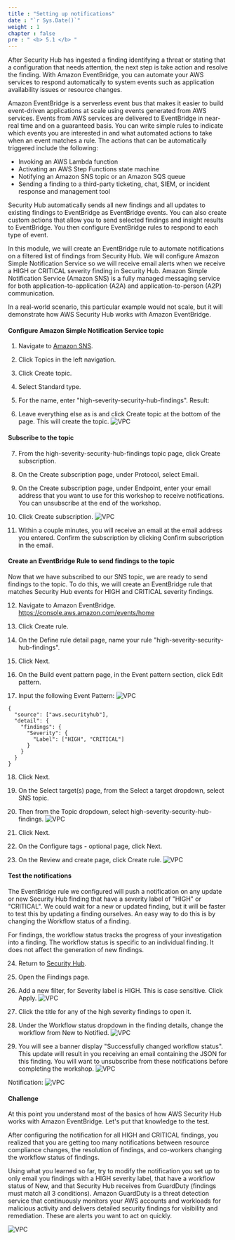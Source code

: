 ```yaml
---
title : "Setting up notifications"
date : "`r Sys.Date()`"
weight : 1
chapter : false
pre : " <b> 5.1 </b> "
---
```

After Security Hub has ingested a finding identifying a threat or stating that a configuration that needs attention, the next step is take action and resolve the finding. With Amazon EventBridge, you can automate your AWS services to respond automatically to system events such as application availability issues or resource changes.

Amazon EventBridge is a serverless event bus that makes it easier to build event-driven applications at scale using events generated from AWS services. Events from AWS services are delivered to EventBridge in near-real time and on a guaranteed basis. You can write simple rules to indicate which events you are interested in and what automated actions to take when an event matches a rule. The actions that can be automatically triggered include the following:
+ Invoking an AWS Lambda function
+ Activating an AWS Step Functions state machine
+ Notifying an Amazon SNS topic or an Amazon SQS queue
+ Sending a finding to a third-party ticketing, chat, SIEM, or incident response and management tool

Security Hub automatically sends all new findings and all updates to existing findings to EventBridge as EventBridge events. You can also create custom actions that allow you to send selected findings and insight results to EventBridge. You then configure EventBridge rules to respond to each type of event.

In this module, we will create an EventBridge rule to automate notifications on a filtered list of findings from Security Hub. We will configure Amazon Simple Notification Service so we will receive email alerts when we receive a HIGH or CRITICAL severity finding in Security Hub. Amazon Simple Notification Service (Amazon SNS) is a fully managed messaging service for both application-to-application (A2A) and application-to-person (A2P) communication.

In a real-world scenario, this particular example would not scale, but it will demonstrate how AWS Security Hub works with Amazon EventBridge.

#### Configure Amazon Simple Notification Service topic

1. Navigate to [Amazon SNS](https://console.aws.amazon.com/sns/v3/home).


2. Click Topics in the left navigation.


3. Click Create topic.


4. Select Standard type.


5. For the name, enter "high-severity-security-hub-findings". Result:


6. Leave everything else as is and click Create topic at the bottom of the page. This will create the topic.
![VPC](/images/5/5.1/s6.png)

#### Subscribe to the topic

7. From the high-severity-security-hub-findings topic page, click Create subscription.


8. On the Create subscription page, under Protocol, select Email.



9. On the Create subscription page, under Endpoint, enter your email address that you want to use for this workshop to receive notifications. You can unsubscribe at the end of the workshop.


10. Click Create subscription.
![VPC](/images/5/5.1/s10.png)


11. Within a couple minutes, you will receive an email at the email address you entered. Confirm the subscription by clicking Confirm subscription in the email.


#### Create an EventBridge Rule to send findings to the topic
Now that we have subscribed to our SNS topic, we are ready to send findings to the topic. To do this, we will create an EventBridge rule that matches Security Hub events for HIGH and CRITICAL severity findings.

12. Navigate to Amazon EventBridge. https://console.aws.amazon.com/events/home 


13. Click Create rule.


14. On the Define rule detail page, name your rule "high-severity-security-hub-findings".


15. Click Next.


16. On the Build event pattern page, in the Event pattern section, click Edit pattern.


17. Input the following Event Pattern:
![VPC](/images/5/5.1/s17.png)

```
{
  "source": ["aws.securityhub"],
  "detail": {
    "findings": {
      "Severity": {
        "Label": ["HIGH", "CRITICAL"]
      }
    }
  }
}
```


18. Click Next.


19. On the Select target(s) page, from the Select a target dropdown, select SNS topic.


20. Then from the Topic dropdown, select high-severity-security-hub-findings.
![VPC](/images/5/5.1/s20.png)

21. Click Next.


22. On the Configure tags - optional page, click Next.


23. On the Review and create page, click Create rule.
![VPC](/images/5/5.1/s23.png)

#### Test the notifications
The EventBridge rule we configured will push a notification on any update or new Security Hub finding that have a severity label of "HIGH" or "CRITICAL". We could wait for a new or updated finding, but it will be faster to test this by updating a finding ourselves. An easy way to do this is by changing the Workflow status of a finding.

For findings, the workflow status tracks the progress of your investigation into a finding. The workflow status is specific to an individual finding. It does not affect the generation of new findings.

24. Return to [Security Hub](https://console.aws.amazon.com/securityhub). 


25. Open the Findings page.



26. Add a new filter, for Severity label is HIGH. This is case sensitive. Click Apply.
![VPC](/images/5/5.1/s23.png)


27. Click the title for any of the high severity findings to open it.



28. Under the Workflow status dropdown in the finding details, change the workflow from New to Notified.
![VPC](/images/5/5.1/s28.png)


29. You will see a banner display "Successfully changed workflow status". This update will result in you receiving an email containing the JSON for this finding. You will want to unsubscribe from these notifications before completing the workshop.
![VPC](/images/5/5.1/s29.png)

Notification:
![VPC](/images/5/5.1/s29b.png)
#### Challenge
At this point you understand most of the basics of how AWS Security Hub works with Amazon EventBridge. Let's put that knowledge to the test.

After configuring the notification for all HIGH and CRITICAL findings, you realized that you are getting too many notifications between resource compliance changes, the resolution of findings, and co-workers changing the workflow status of findings.

Using what you learned so far, try to modify the notification you set up to only email you findings with a HIGH severity label, that have a workflow status of New, and that Security Hub receives from GuardDuty (findings must match all 3 conditions). Amazon GuardDuty is a threat detection service that continuously monitors your AWS accounts and workloads for malicious activity and delivers detailed security findings for visibility and remediation. These are alerts you want to act on quickly.

![VPC](/images/5/5.1/c1.png)
